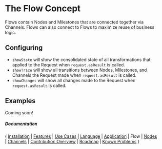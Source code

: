 # The Flow Concept

Flows contain Nodes and Milestones that are connected together via Channels. Flows can also connect to Flows to maximize reuse of business logic.

## Configuring

* `showState` will show the consolidated state of all transformations that applied to the Request when `request.asResult` is called.
* `showTrace` will show all transitions between Nodes, Milestones, and Channels the Request made when `request.asResult` is called.
* `showChanges` will show all changes made to the Request when `request.asResult` is called.

## Examples

Coming soon!

##### Documentation

( 
[Installation](01-installation.md) | 
[Features](07-features.md) | 
[Use Cases](06-use-cases.md) | 
[Language](08-language.md) | 
[Application](02-application.md) | 
Flow | 
[Nodes](04-nodes.md) | 
[Channels](05-channels.md) | 
[Contribution Overview](09-contribution.md) | 
[Roadmap](10-roadmap.md) | 
[Known Problems](11-known-problems.md)
)